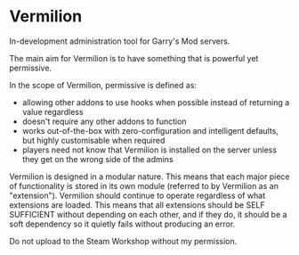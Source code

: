 Vermilion
=========

In-development administration tool for Garry's Mod servers.

The main aim for Vermilion is to have something that is powerful yet permissive.

In the scope of Vermilion, permissive is defined as:
* allowing other addons to use hooks when possible instead of returning a value regardless
* doesn't require any other addons to function
* works out-of-the-box with zero-configuration and intelligent defaults, but highly customisable when required
* players need not know that Vermilion is installed on the server unless they get on the wrong side of the admins

Vermilion is designed in a modular nature. This means that each major piece of functionality is stored in its own module (referred to by Vermilion as an "extension"). Vermilion should continue to operate regardless of what extensions are loaded. This means that all extensions should be SELF SUFFICIENT without depending on each other, and if they do, it should be a soft dependency so it quietly fails without producing an error.

Do not upload to the Steam Workshop without my permission.
